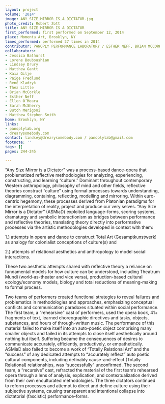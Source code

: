 ```yaml
---
layout: project
volume: '2014'
image: ANY_SIZE_MIRROR_IS_A_DICTATOR.jpg
photo_credit: Robert Zott
title: ANY SIZE MIRROR IS A DICTATOR
first_performed: first performed on September 12, 2014
place: Momenta Art, Brooklyn, NY
times_performed: performed 27 times in 2014
contributor: PANOPLY PERFORMANCE LABORATORY / ESTHER NEFF, BRIAN MCCORKLE // DREARY SOMEBODY / LINDSEY DRURY
collaborators:
- Jessica Bathurst
- Lorene Bouboushian
- Lindsey Drury
- Matthew Gantt
- Kaia Gilje
- Paige Fredlund
- René Kladzyk
- Thea Little
- Brian McCorkle
- Esther Neff
- Ellen O’Meara
- Sarah McSherry
- Butch Merigoni
- Matthew Stephen Smith
home: Brooklyn, NY
links: 
- panoplylab.org 
- drearysomebody.com
contact: lindsey@drearysomebody.com / panoplylab@gmail.com
footnote: ''
tags: []
pages: 244-245

---
```


“Any Size Mirror is a Dictator” was a process-based dance-opera that problematized reflective methodologies for analyzing, experiencing, constructing, and learning “culture.” Dominant throughout contemporary Western anthropology, philosophy of mind and other fields, reflective theories construct “culture” using formal processes towards understanding, diagramming, containing, reflecting, modelling and mirroring. Within euro-centric hegemony, these processes derived from Platonian paradigms for the interpretation of reality, project and produce our very selves. “Any Size Mirror is a Dictator”  (ASMiaD) exploited language-forms, scoring systems, dramaturgy and symbolic interactionism as bridges between performance and reflective theories, translating theory directly into performative processes via the artistic methodologies developed in context with them:

1.) attempts in opera and dance to construct Total Art (Gesamptkunstwerk) as analogy for colonialist conceptions of culture(s) and

2.) attempts of relational aesthetics and anthropology to model social interactions.

These two aesthetic attempts shared with reflective theory a reliance on fundamental models for how culture can be understood, including Theatrum Mundi (world-as-theater and vice versa), production-based cultural ecology/economy models, biology and total reductions of meaning-making to formal process.

Two teams of performers created functional strategies to reveal failures and problematics in methodologies and approaches, emphasizing conceptual conflicts and communication paradoxes situated within social performance. The first team, a “rehearsive” cast of performers, used the opera book, 41+ fragments of text, learned choreographic directives and tasks, objects, substances, and hours of through-written music. The performance of this material failed to make itself into an auto-poetic object comprising many smaller objects and failed in its attempts to close itself aesthetically around nothing but itself. Suffering became the consequences of desires to communicate accurately, efficiently, productively, or empathetically. ASMiaD also failed to become a work of “Totally Relational Art” and the “success” of any dedicated attempts to “accurately reflect” auto poetic cultural components, including definably cause-and-effect (Totally Relational) relationships, was “successfully” unconfirmed. The second team, a “recursive” cast, refracted the material of the first team’s rehearsed opera through a lens of analysis, explication, and contextualization derived from their own enculturated methodologies. The three dictators continued to reform processes and attempt to direct and define culture using their subjective systems, causing transparent and intentional collapse into dictatorial (fascistic) performance-forms.
